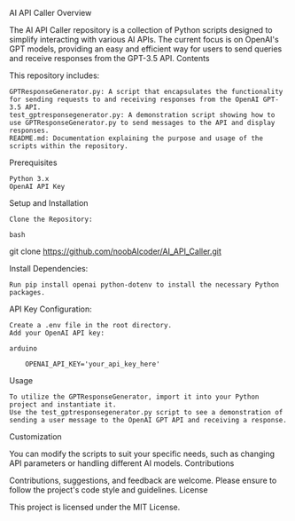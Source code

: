AI API Caller
Overview

The AI API Caller repository is a collection of Python scripts designed to simplify interacting with various AI APIs. The current focus is on OpenAI's GPT models, providing an easy and efficient way for users to send queries and receive responses from the GPT-3.5 API.
Contents

This repository includes:

    GPTResponseGenerator.py: A script that encapsulates the functionality for sending requests to and receiving responses from the OpenAI GPT-3.5 API.
    test_gptresponsegenerator.py: A demonstration script showing how to use GPTResponseGenerator.py to send messages to the API and display responses.
    README.md: Documentation explaining the purpose and usage of the scripts within the repository.

Prerequisites

    Python 3.x
    OpenAI API Key

Setup and Installation

    Clone the Repository:

    bash

git clone https://github.com/noobAIcoder/AI_API_Caller.git

Install Dependencies:

    Run pip install openai python-dotenv to install the necessary Python packages.

API Key Configuration:

    Create a .env file in the root directory.
    Add your OpenAI API key:

    arduino

        OPENAI_API_KEY='your_api_key_here'

Usage

    To utilize the GPTResponseGenerator, import it into your Python project and instantiate it.
    Use the test_gptresponsegenerator.py script to see a demonstration of sending a user message to the OpenAI GPT API and receiving a response.

Customization

You can modify the scripts to suit your specific needs, such as changing API parameters or handling different AI models.
Contributions

Contributions, suggestions, and feedback are welcome. Please ensure to follow the project's code style and guidelines.
License

This project is licensed under the MIT License.